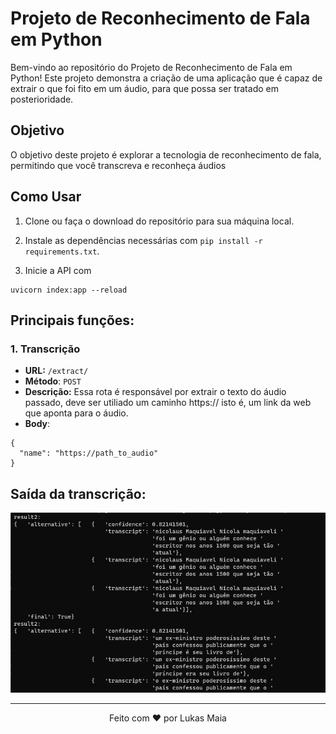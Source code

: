 # Projeto de Reconhecimento de Fala em Python

Bem-vindo ao repositório do Projeto de Reconhecimento de Fala em Python! Este projeto demonstra a criação de uma aplicação que é capaz de extrair o que foi fito em um áudio, para que possa ser tratado em posterioridade.

## Objetivo

O objetivo deste projeto é explorar a tecnologia de reconhecimento de fala, permitindo que você transcreva e reconheça áudios


## Como Usar

1. Clone ou faça o download do repositório para sua máquina local.
2. Instale as dependências necessárias com `pip install -r requirements.txt`.

3. Inicie a API com 
```
uvicorn index:app --reload
``` 

## Principais funções:

### 1. Transcrição
- **URL:** `/extract/`
- **Método**: ```POST```
- **Descrição:** Essa rota é responsável por extrair o texto do áudio passado, deve ser utiliado um caminho https:// isto é, um link da web que aponta para o áudio.
- **Body**: 
```
{
  "name": "https://path_to_audio"
}
```

## Saída da transcrição:

![image](readme/Saida_transcricao.png)

---

<p align="center">
  Feito com ❤️ por Lukas Maia
</p>

